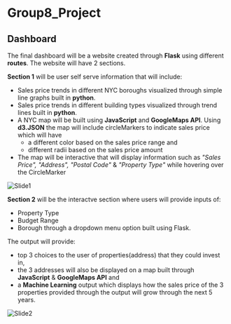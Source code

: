 # Group8_Project

## Dashboard
The final dashboard will be a website created through **Flask** using different **routes**. The website will have 2 sections.

**Section 1** will be user self serve information that will include:

- Sales price trends in different NYC boroughs visualized through simple line graphs built in **python**.
- Sales price trends in different building types visualized through trend lines built in **python**.
- A NYC map will be built using **JavaScript** and **GoogleMaps API**. Using **d3.JSON** the map will include circleMarkers to indicate sales price which will have
  - a different color based on the sales price range and
  - different radii based on the sales price amount
- The map will be interactive that will display information such as _"Sales Price", "Address", "Postal Code"_ & _"Property Type"_ while hovering over the CircleMarker 

![Slide1](https://user-images.githubusercontent.com/84694664/142731205-b9d670c2-44ae-4220-87de-bc9e5303cb17.PNG)

**Section 2** will be the interactve section where users will provide inputs of:
- Property Type
- Budget Range
- Borough
through a dropdown menu option built using Flask.

The output will provide:  
- top 3 choices to the user of properties(address) that they could invest in, 
- the 3 addresses will also be displayed on a map built through **JavaScript** & **GoogleMaps API** and 
- a **Machine Learning** output which displays how the sales price of the 3 properties provided through the output will grow through the next 5 years.

![Slide2](https://user-images.githubusercontent.com/84694664/142731218-c7283fbd-29c0-4872-998d-228e651ae668.PNG)
